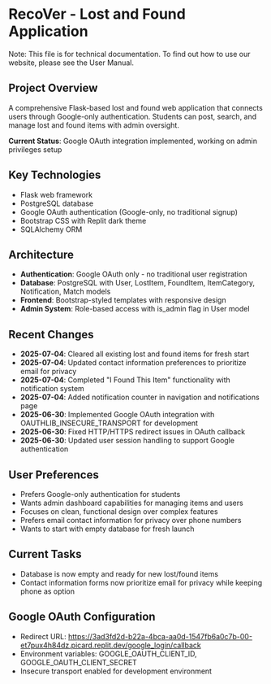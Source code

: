 # RecoVer - Lost and Found Application
Note: This file is for technical documentation. To find out how to use our website, please see the User Manual.

## Project Overview
A comprehensive Flask-based lost and found web application that connects users through Google-only authentication. Students can post, search, and manage lost and found items with admin oversight.

**Current Status**: Google OAuth integration implemented, working on admin privileges setup

## Key Technologies
- Flask web framework
- PostgreSQL database  
- Google OAuth authentication (Google-only, no traditional signup)
- Bootstrap CSS with Replit dark theme
- SQLAlchemy ORM

## Architecture
- **Authentication**: Google OAuth only - no traditional user registration
- **Database**: PostgreSQL with User, LostItem, FoundItem, ItemCategory, Notification, Match models
- **Frontend**: Bootstrap-styled templates with responsive design
- **Admin System**: Role-based access with is_admin flag in User model

## Recent Changes
- **2025-07-04**: Cleared all existing lost and found items for fresh start
- **2025-07-04**: Updated contact information preferences to prioritize email for privacy
- **2025-07-04**: Completed "I Found This Item" functionality with notification system
- **2025-07-04**: Added notification counter in navigation and notifications page
- **2025-06-30**: Implemented Google OAuth integration with OAUTHLIB_INSECURE_TRANSPORT for development
- **2025-06-30**: Fixed HTTP/HTTPS redirect issues in OAuth callback
- **2025-06-30**: Updated user session handling to support Google authentication

## User Preferences
- Prefers Google-only authentication for students
- Wants admin dashboard capabilities for managing items and users
- Focuses on clean, functional design over complex features
- Prefers email contact information for privacy over phone numbers
- Wants to start with empty database for fresh launch

## Current Tasks
- Database is now empty and ready for new lost/found items
- Contact information forms now prioritize email for privacy while keeping phone as option

## Google OAuth Configuration
- Redirect URL: https://3ad3fd2d-b22a-4bca-aa0d-1547fb6a0c7b-00-et7pux4h84dz.picard.replit.dev/google_login/callback
- Environment variables: GOOGLE_OAUTH_CLIENT_ID, GOOGLE_OAUTH_CLIENT_SECRET
- Insecure transport enabled for development environment
